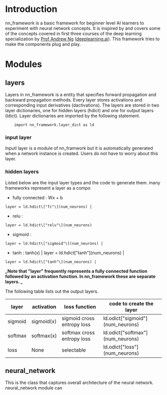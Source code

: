 # Introduction
nn_framework is a basic framework for beginner level AI learners to experiment with neural network concepts. It is inspired by and covers some of the concepts covered in first three courses of the deep learning specialization by [Prof Andrew Ng](http://www.andrewng.org/ )  ([deeplearning.ai](https://www.deeplearning.ai/)). This framework tries to make the components plug and play.

# Modules
## layers
Layers in nn_framework is a entity that specifies forward propagation and backward propagation methods. Every layer stores activations and corresponding input derivatives (dactivations). The layers are stored in two layer dictionaries, one for hidden layers (hdict) and one for output layers (ldict). Layer dictionaries are  imported by the following statement.
```
    import nn_framework.layer_dict as ld
```

### input layer
Inputl layer is a module of nn_framwork but it is automatically generated when a network instance is created. Users do not have to worry about this layer.

### hidden layers
Listed below are the input layer types and the code to generate them.  many frameworks represent a layer as a compo
* fully connected : Wx + b 
```
layer = ld.hdict\["fc"\](num_neurons) |
```
* relu :
```
layer = ld.hdict\["relu"\](num_neurons)
```
* sigmoid : 
```
layer = ld.hdict\["sigmoid"\](num_neurons) |
```
* tanh : tanh(x) | layer = ld.hdict\["tanh"\](num_neurons) |
```
layer = ld.hdict\["tanh"\](num_neurons) |
```

**_Note that "layer" frequently represents a fully connected function followed by an activation function. In nn_framework these are separate layers. _**

The following table lists out the output layers.

|  layer | activation | loss function |  code to create the layer |
|---------|--------------|-------------------------|----------------|
| sigmoid | sigmoid(x) | sigmoid cross entropy loss | ld.odict\["sigmoid"\](num_neurons)
| softmax | softmax(x) | softmax cross entropy loss | ld.odict\["softmax"\](num_neurons)
| loss | None | selectable | ld.odict\["loss"\](num_neurons)



## neural_network
This is the class that captures overall architecture of the neural network. neural_network module can 

